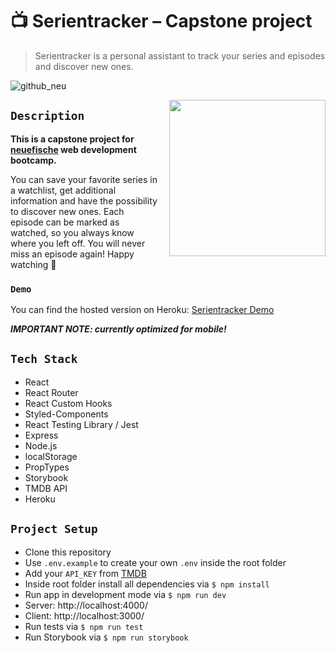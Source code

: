# 📺 Serientracker – Capstone project

> Serientracker is a personal assistant to track your series and episodes and discover new ones.

![github_neu](https://user-images.githubusercontent.com/82408272/124651069-c6688300-de9a-11eb-8769-02ad0ec0fabd.png)

<img align="right" src="https://user-images.githubusercontent.com/82408272/124649262-8c967d00-de98-11eb-81c2-aa266f65b952.gif" alt="" width="250px" style="margin-left:16px;"/>

## `Description`

**This is a capstone project for [neuefische](https://www.neuefische.de/) web development bootcamp.**

You can save your favorite series in a watchlist, get additional information and have the possibility to discover new ones. Each episode can be marked as watched, so you always know where you left off. You will never miss an episode again! Happy watching 🍿

### `Demo`
You can find the hosted version on Heroku: [Serientracker Demo](https://serientracker.herokuapp.com/)

***IMPORTANT NOTE: currently optimized for mobile!***


## `Tech Stack`

- React
- React Router
- React Custom Hooks
- Styled-Components
- React Testing Library / Jest
- Express
- Node.js
- localStorage
- PropTypes
- Storybook
- TMDB API
- Heroku

## `Project Setup`

- Clone this repository
- Use `.env.example` to create your own `.env` inside the root folder
- Add your `API_KEY` from [TMDB](https://www.themoviedb.org/)
- Inside root folder install all dependencies via `$ npm install`
- Run app in development mode via `$ npm run dev`
- Server: http://localhost:4000/
- Client: http://localhost:3000/
- Run tests via `$ npm run test`
- Run Storybook via `$ npm run storybook`

